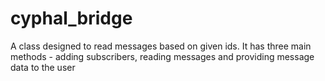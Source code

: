 # cyphal_bridge
A class designed to read messages based on given ids. It has three main methods - adding subscribers, reading messages and providing message data to the user
